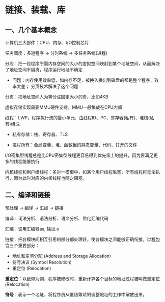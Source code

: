 # 链接、装载、库

## 一、几个基本概念

计算机三大部件：CPU、内存、I/O控制芯片

任务调度：多道程序 -> 分时系统 -> 多任务系统(进程)

分段：把一段程序所需内存空间的大小的虚拟空间映射到某个地址空间，从而解决了地址空间不隔离，程序运行地址不确定

* 问题：内存使用效率低，如内存不足，被换入换出到磁盘的都是整个程序，效率太差； 分页技术解决了这个问题

分页：把地址空间人为等分成固定大小的页，比如4KB

虚拟存储实现需要MMU硬件支持，MMU一般集成在CPU内部

线程：LWP，程序执行流的最小单元，由线程ID、PC、寄存器(私有)、堆栈(私有)组成

* 私有存储：栈、寄存器、TLS

* 进程所有：全局变量、堆、函数里的静态变量、代码、打开的文件

I/O密集型线程总是比CPU密集型线程更容易得到优先级上的提升，因为要满足更多的线程能够执行

内核线程和用户级线程：多对一模型中，如某个用户线程阻塞，所有线程将无法执行，因为此时对应的内核线程也随之阻塞。



## 二、编译和链接

预处理 -> 编译 -> 汇编 -> 链接

编译：词法分析、语法分析、语义分析、优化汇编代码

汇编：调用汇编器as, 输出.o

链接：把各模块间相互引用的部分都处理好，使各模块之间能够正确衔接。过程包含三个重要部分：

* 地址和空间分配 (Address and Storage Allocation)
* 符号决议 (Symbol Resolution)
* 重定位 (Relocation)

**重定位**：以纸带为例，程序被修改时，重新计算各个目标的地址过程被叫做重定位(Relocation)

**符号**：表示一个地址，将程序员从低级繁琐的调整地址的工作中解放出来。